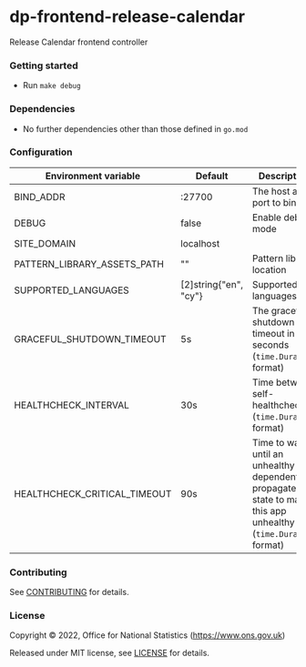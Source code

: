 # dp-frontend-release-calendar
Release Calendar frontend controller

### Getting started

* Run `make debug`

### Dependencies

* No further dependencies other than those defined in `go.mod`

### Configuration

| Environment variable         | Default                 | Description
| ---------------------------- | ----------------------- | -----------
| BIND_ADDR                    | :27700                  | The host and port to bind to
| DEBUG                        | false                   | Enable debug mode
| SITE_DOMAIN                  | localhost               |
| PATTERN_LIBRARY_ASSETS_PATH  | ""                      | Pattern library location
| SUPPORTED_LANGUAGES          | [2]string{"en", "cy"}   | Supported languages
| GRACEFUL_SHUTDOWN_TIMEOUT    | 5s                      | The graceful shutdown timeout in seconds (`time.Duration` format)
| HEALTHCHECK_INTERVAL         | 30s                     | Time between self-healthchecks (`time.Duration` format)
| HEALTHCHECK_CRITICAL_TIMEOUT | 90s                     | Time to wait until an unhealthy dependent propagates its state to make this app unhealthy (`time.Duration` format)

### Contributing

See [CONTRIBUTING](CONTRIBUTING.md) for details.

### License

Copyright © 2022, Office for National Statistics (https://www.ons.gov.uk)

Released under MIT license, see [LICENSE](LICENSE.md) for details.

